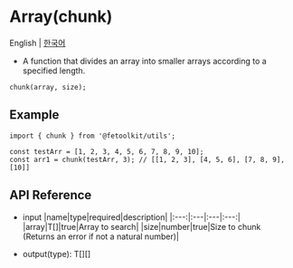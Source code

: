 # Array(chunk)

English | [한국어](../ko/array_chunk.md)

- A function that divides an array into smaller arrays according to a specified length.

```tsx
chunk(array, size);
```

## Example

```tsx
import { chunk } from '@fetoolkit/utils';

const testArr = [1, 2, 3, 4, 5, 6, 7, 8, 9, 10];
const arr1 = chunk(testArr, 3); // [[1, 2, 3], [4, 5, 6], [7, 8, 9], [10]]
```

## API Reference

- input
  |name|type|required|description|
  |:---:|:---|:---|:---:|
  |array|T[]|true|Array to search|
  |size|number|true|Size to chunk <br>(Returns an error if not a natural number)|

- output(type): T[][]
